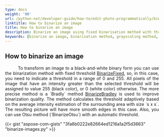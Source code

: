 ```yaml
---
type: docs
weight: '90'
url: /python-net/developer-guide/how-to/edit-photo-programmatically/binarize-image
linktitle: How to binarize an image
title: How to binarize an image
description: Binarize an image using fixed binarisation method with threshold, method Bradly and Otsu method.
keywords: [binarize an image, binarisation method, grayscaling method, method Bradly, Otsu method]
---
```


## How to binarize an image

<p align='justify'>
&nbsp;&nbsp;&nbsp;&nbsp;&nbsp;&nbsp;&nbsp;&nbsp;
To transform an image to a black-and-white binary form you can use the binarization method with fixed threshold
<a href="https://reference.aspose.com/imaging/python-net/aspose.imaging/rasterimage/#binarize_bradley_brightness_difference_5">BinarizeFixed</a>, so, in this case, you need to indicate a threshold in a range of 0 and 255. All pixels of the image that have an intensity greater than the selected threshold will be assigned to value 255 (black color), or 0 (white color) otherwise. The more precise method is a `Bradly` method
<a href="https://reference.aspose.com/imaging/python-net/aspose.imaging/rasterimage/#binarize_bradley_brightness_difference_5">BinarizeBradley</a> is used to improve binarization quality. The method calculates the threshold adaptively based on the average intensity estimation of the surrounding area with size `s x s`. The resulting picture will have more smooth edges in this case. Also, you can use Otsu method (`BinarizeOtsu`) with an automatic threshold.
</p>

{{< gist "aspose-com-gists" "3fa6b0222e82664ed1216a1a2f5d3663" "binarize-images.py" >}}

